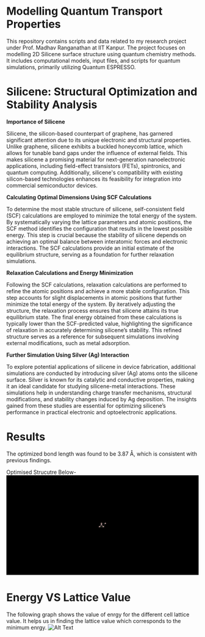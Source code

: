 # Modelling Quantum Transport Properties
This repository contains scripts and data related to my research project under Prof. Madhav Ranganathan at IIT Kanpur. The project focuses on modelling 2D Silicene surface structure using quantum chemistry methods. It includes computational models, input files, and scripts for quantum simulations, primarily utilizing Quantum ESPRESSO.

# Silicene: Structural Optimization and Stability Analysis

**Importance of Silicene**

Silicene, the silicon-based counterpart of graphene, has garnered significant attention due to its unique electronic and structural properties. Unlike graphene, silicene exhibits a buckled honeycomb lattice, which allows for tunable band gaps under the influence of external fields. This makes silicene a promising material for next-generation nanoelectronic applications, including field-effect transistors (FETs), spintronics, and quantum computing. Additionally, silicene's compatibility with existing silicon-based technologies enhances its feasibility for integration into commercial semiconductor devices.

**Calculating Optimal Dimensions Using SCF Calculations**

To determine the most stable structure of silicene, self-consistent field (SCF) calculations are employed to minimize the total energy of the system. By systematically varying the lattice parameters and atomic positions, the SCF method identifies the configuration that results in the lowest possible energy. This step is crucial because the stability of silicene depends on achieving an optimal balance between interatomic forces and electronic interactions. The SCF calculations provide an initial estimate of the equilibrium structure, serving as a foundation for further relaxation simulations.

**Relaxation Calculations and Energy Minimization**

Following the SCF calculations, relaxation calculations are performed to refine the atomic positions and achieve a more stable configuration. This step accounts for slight displacements in atomic positions that further minimize the total energy of the system. By iteratively adjusting the structure, the relaxation process ensures that silicene attains its true equilibrium state. The final energy obtained from these calculations is typically lower than the SCF-predicted value, highlighting the significance of relaxation in accurately determining silicene’s stability. This refined structure serves as a reference for subsequent simulations involving external modifications, such as metal adsorption.

**Further Simulation Using Silver (Ag) Interaction**

To explore potential applications of silicene in device fabrication, additional simulations are conducted by introducing silver (Ag) atoms onto the silicene surface. Silver is known for its catalytic and conductive properties, making it an ideal candidate for studying silicene-metal interactions. These simulations help in understanding charge transfer mechanisms, structural modifications, and stability changes induced by Ag deposition. The insights gained from these studies are essential for optimizing silicene’s performance in practical electronic and optoelectronic applications.

# Results
The optimized bond length was found to be 3.87 Å, which is consistent with previous findings.

Optimised Strucutre Below- 
![Alt Text](Si.png)
# Energy VS Lattice Value
The following graph shows the value of enrgy for the different cell lattice value. It helps us in finding the lattice value which corresponds to the minimum enrgy.
![Alt Text](plot_3.2to4.3(1).png)
